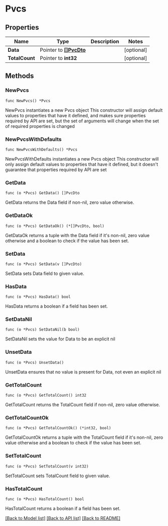 # Pvcs

## Properties

Name | Type | Description | Notes
------------ | ------------- | ------------- | -------------
**Data** | Pointer to [**[]PvcDto**](PvcDto.md) |  | [optional] 
**TotalCount** | Pointer to **int32** |  | [optional] 

## Methods

### NewPvcs

`func NewPvcs() *Pvcs`

NewPvcs instantiates a new Pvcs object
This constructor will assign default values to properties that have it defined,
and makes sure properties required by API are set, but the set of arguments
will change when the set of required properties is changed

### NewPvcsWithDefaults

`func NewPvcsWithDefaults() *Pvcs`

NewPvcsWithDefaults instantiates a new Pvcs object
This constructor will only assign default values to properties that have it defined,
but it doesn't guarantee that properties required by API are set

### GetData

`func (o *Pvcs) GetData() []PvcDto`

GetData returns the Data field if non-nil, zero value otherwise.

### GetDataOk

`func (o *Pvcs) GetDataOk() (*[]PvcDto, bool)`

GetDataOk returns a tuple with the Data field if it's non-nil, zero value otherwise
and a boolean to check if the value has been set.

### SetData

`func (o *Pvcs) SetData(v []PvcDto)`

SetData sets Data field to given value.

### HasData

`func (o *Pvcs) HasData() bool`

HasData returns a boolean if a field has been set.

### SetDataNil

`func (o *Pvcs) SetDataNil(b bool)`

 SetDataNil sets the value for Data to be an explicit nil

### UnsetData
`func (o *Pvcs) UnsetData()`

UnsetData ensures that no value is present for Data, not even an explicit nil
### GetTotalCount

`func (o *Pvcs) GetTotalCount() int32`

GetTotalCount returns the TotalCount field if non-nil, zero value otherwise.

### GetTotalCountOk

`func (o *Pvcs) GetTotalCountOk() (*int32, bool)`

GetTotalCountOk returns a tuple with the TotalCount field if it's non-nil, zero value otherwise
and a boolean to check if the value has been set.

### SetTotalCount

`func (o *Pvcs) SetTotalCount(v int32)`

SetTotalCount sets TotalCount field to given value.

### HasTotalCount

`func (o *Pvcs) HasTotalCount() bool`

HasTotalCount returns a boolean if a field has been set.


[[Back to Model list]](../README.md#documentation-for-models) [[Back to API list]](../README.md#documentation-for-api-endpoints) [[Back to README]](../README.md)


